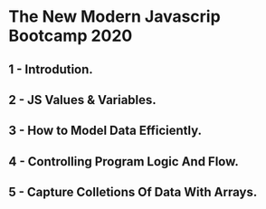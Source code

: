 # The New Modern Javascrip Bootcamp 2020

## 1 - Introdution.

## 2 - JS Values & Variables.

## 3 - How to Model Data Efficiently.

## 4 - Controlling Program Logic And Flow.

## 5 - Capture Colletions Of Data With Arrays.
